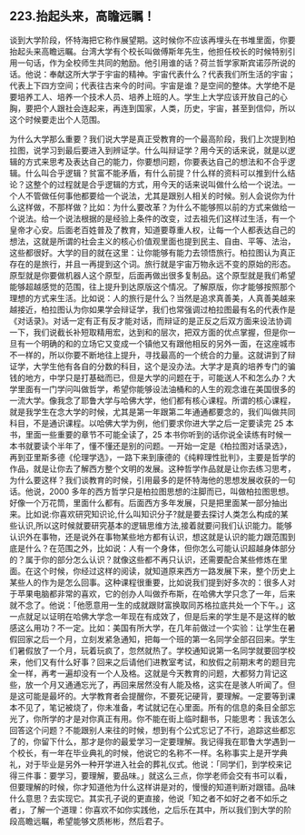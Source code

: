 ## 223.抬起头来，高瞻远瞩！
谈到大学阶段，怀特海把它称作展望期。这时候你不应该再埋头在书堆里面，你要抬起头来高瞻远瞩。台湾大学有个校长叫做傅斯年先生，他担任校长的时候特别引用一句话，作为全校师生共同的勉励。他引用谁的话？荷兰哲学家斯宾诺莎所说的话。他说：奉献这所大学于宇宙的精神。宇宙代表什么？代表我们所生活的宇宙；代表上下四方空间；代表往古来今的时间。宇宙是谁？是空间的整体。大学绝不是要培养工人、培养一个技术人员、培养上班的人。学生上大学应该开放自己的心胸，要把个人跟社会连起来，再连到国家，人类，历史，宇宙，甚至到信仰，所以这个时候要走出个人范围。


为什么大学那么重要？我们说大学是真正受教育的一个最高阶段，我们上次提到柏拉图，说学习到最后要进入到辨证学。什么叫辩证学？用今天的话来说，就是以逻辑的方式来思考及表达自己的能力，你要想问题，你要表达自己的想法和不合乎逻辑。什么叫合乎逻辑？贫富不能矛盾，有什么前提？什么样的资料可以推到什么结论？这整个的过程就是合乎逻辑的方式，用今天的话来说叫做什么给一个说法。一个人不管做任何事他都要给一个说法，尤其是跟别人相关的时候。别人会说你为什么这样做，不那样做？比如：为什么要改革？为什么不能够照以前的方式来做给一个说法。给一个说法根据的是经验上条件的改变，过去祖先们这样过生活，有一个皇帝才心安。后面老百姓普及了教育，知道要尊重人权，让每一个人都表达自己的想法，这就是所谓的社会主义的核心价值观里面也提到民主、自由、平等、法治，这些都很好。大学的目的就在这里：让你能够有能力去领悟旅行。柏拉图认为真正存在的是旅行，并且一再提到这个词。旅行就是宇宙万物永远不变的原始的形态。原型就是你要做机器人这个原型，后面再做出很多复制品。这个原型就是我们希望能够超越感觉的范围，往上提升到达原版这个情况。了解原版，你才能够按照那个理想的方式来生活。比如说：人的旅行是什么？当然是追求真善美，人真善美越来越接近，柏拉图认为你如果学会辩证学，我们也常强调过柏拉图最有名的代表作是《对话录》。对话一定有正有反才能对话，而辩证的是正反之后双方面来设法协调一下，我们说截长补短取精用宏，达到和的层次，把双方面的优点掌握，但是你一旦有一个明确的和的立场它又变成一个镇他又有跟他相反的另外一面，在这座城市不一样的，所以你要不断地往上提升，寻找最高的一个统合的力量。这就讲到了辩证学，大学生他有各自的分数的科目，这个是没办法。大学才是真的培养专门的骗钱的地方，中学只是打基础而已，但是大学的问题在于，可能送人不和怎么办？大学里面有一门学问叫做哲学，希望你能够设法油桶和的人生的观念谁在美国很多的一流大学。像我念了耶鲁大学与哈佛大学，他们都有核心课程。所谓的核心课程，就是我学生在念大学的时候，尤其是第一年跟第二年通通都要念的，我们叫做共同科目，不是通识课程。以哈佛大学为例，他们要求你进大学之后一定要读完 25 本书，里面一些重要的章节不可能全读了，25 本书你听到的话你说全读练有时候一本书就要读个半年了，懂不懂还是别的问题。一开始一定是《柏拉图对话录选》，再到亚里斯多德《伦理学选》，一路下来到康德的《纯粹理性批判》，主要是哲学的作品，就是让你去了解西方整个文明的发展。这种哲学作品就是让你去练习思考，为什么要这样？我们谈教育的时候，引用最多的是怀特海他的思想发展收获的一句话。他说，2000 多年的西方哲学只是柏拉图思想的注脚而已，叫做柏拉图思想。好像一个万花筒，里面什么都有。后面西方多年发展，只是把里面某一部分抽出来。比如说:你喜欢研究知识论,什么叫知识分子?就是要去探讨人类怎么构成的某些认识,所以这时候就要研究基本的逻辑思维方法,接着就要问我们认识能力。能够认识外在事物，还是说外在事物某些地方都有认识，想这就是认识的能力跟范围到底是什么？在范围之外，比如说：人有一个身体，但你怎么可能认识超越身体部分的？属于你的部分怎么认识？就像这些都不再只认识，还需要配合某些修炼在里面。在这个时候，你经过这样的阅读，就知道原来西方一路发展下来，整个历史上某些人的作为是怎么回事。这种课程很重要，比如说我们提到好多次的：很多人对于苹果电脑都非常的喜欢，它的创办人叫做乔布斯，在哈佛大学只念了一年，后来就不念了。他说：「他愿意用一生的成就跟财富换取同苏格拉底共处一个下午。」这一点就足以证明在哈佛大学念一年现在有成效了，但是后来的学生是不是这样的敏感这么用功？不一定。比如：美国有所大学，在几年前做过一个实验：让学生在暑假回家之后一个月，立刻发紧急通知，把每一个班的第一名同学全部召回来。学生们暑假放了一个月，玩着玩疯了，忽然就热了。学校通知说第一名同学就要回学校来，他们又有什么好事？回来之后请他们进教室考试，和放假之前期末考的题目完全一样，再考一遍却没有一个人及格。这就是今天教育的问题，大都努力背记这些，放一个月又通通忘光了，再回来居然没有人能及格，这实在是骇人听闻了。但是这可能是最坏的。大学教育者会提醒你，不要死记硬背，要理解。一定要等到课本不见了，笔记被烧了，你未准备，考试就记在心里面。所有的信息的条目全部忘光了，你所学的才是对你真正有用。你不能在街上临时翻书，只能思考：我该怎么回答这个问题？不能跟别人来往的时候，想到有个公式忘记了不行，追踪这些都忘了的，你留下什么，那才是你的最爱学习一定要理解。我记得我在耶鲁大学遇到一个校长，有一年在毕业典礼的时候，他说它的名称不一样。名称事实上是开学典礼，对于毕业是另外一种开学进入社会的葬礼仪式。他说：「同学们，到学校来记得三件事：要学习，要理解，要品味。」就这么三点，你学老师会交有书可以看，但要理解的时候，你才知道他为什么这样讲是对的，慢慢的知道判断对跟错。品味什么意思？去实现它。其实孔子说的更直接，他说「知之者不如好之者不如乐之者」，了解一个道理：你喜欢不如你实践他，之后乐在其中，所以我们到大学的阶段高瞻远瞩，希望能够文质彬彬，然后君子。

